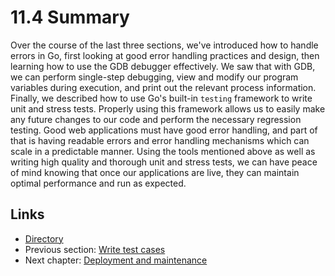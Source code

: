 # 11.4 Summary

Over the course of the last three sections, we've introduced how to handle errors in Go, first looking at good error handling practices and design, then learning how to use the GDB debugger effectively. We saw that with GDB, we can perform single-step debugging, view and modify our program variables during execution, and print out the relevant process information. Finally, we described how to use Go's built-in `testing` framework to write unit and stress tests. Properly using this framework allows us to easily make any future changes to our code and perform the necessary regression testing. Good web applications must have good error handling, and part of that is having readable errors and error handling mechanisms which can scale in a predictable manner. Using the tools mentioned above as well as writing high quality and thorough unit and stress tests, we can have peace of mind knowing that once our applications are live, they can maintain optimal performance and run as expected.  

## Links

- [Directory](preface.md)
- Previous section: [Write test cases](11.3.md)
- Next chapter: [Deployment and maintenance](12.0.md)
